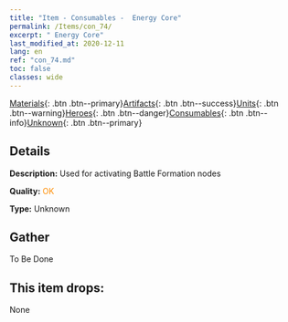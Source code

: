 ```yaml
---
title: "Item - Consumables -  Energy Core"
permalink: /Items/con_74/
excerpt: " Energy Core"
last_modified_at: 2020-12-11
lang: en
ref: "con_74.md"
toc: false
classes: wide
---
```

 [Materials](/Items/){: .btn .btn--primary}[Artifacts](/Items/Artifacts/){: .btn .btn--success}[Units](/Items/Units/){: .btn .btn--warning}[Heroes](/Items/Heroes/){: .btn .btn--danger}[Consumables](/Items/Consumables/){: .btn .btn--info}[Unknown](/Items/Unknown/){: .btn .btn--primary}

## Details
 **Description:** Used for activating Battle Formation nodes

 **Quality:** <span style="color: #FF8C00">OK</span>

 **Type:** Unknown

## Gather

  To Be Done

## This item drops:

  None

